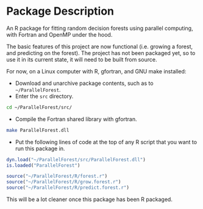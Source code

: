 Package Description
===================
An R package for fitting random decision forests using parallel computing, with Fortran and OpenMP under the hood.

The basic features of this project are now functional (i.e. growing a forest, and predicting on the forest). The project has not been packaged yet, so to use it in its current state, it will need to be built from source. 

For now, on a Linux computer with R, gfortran, and GNU make installed:
* Download and unarchive package contents, such as to `~/ParallelForest`.
* Enter the `src` directory.
```bash
cd ~/ParallelForest/src/
```
* Compile the Fortran shared library with gfortran.
```bash
make ParallelForest.dll
```
* Put the following lines of code at the top of any R script that you want to run this package in.
```R
dyn.load("~/ParallelForest/src/ParallelForest.dll")
is.loaded("ParallelForest")

source("~/ParallelForest/R/forest.r")
source("~/ParallelForest/R/grow.forest.r")
source("~/ParallelForest/R/predict.forest.r")
```

This will be a lot cleaner once this package has been R packaged.